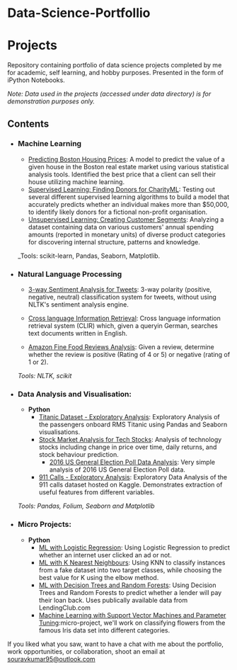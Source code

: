 # Data-Science-Portfollio
# Projects



Repository containing portfolio of data science projects completed by me for academic, self learning, and hobby purposes. Presented in the form of iPython Notebooks.

_Note: Data used in the projects (accessed under data directory) is for demonstration purposes only._

## Contents

- ### Machine Learning

	- [Predicting Boston Housing Prices](https://github.com/Souravsing/Data-Science-Portfollio/blob/main/Machine%20Learning/boston_housing.ipynb): A model to predict the value of a given house in the Boston real estate market using various statistical analysis tools. Identified the best price that a client can sell their house utilizing machine learning.
	- [Supervised Learning: Finding Donors for CharityML](https://github.com/Souravsing/Data-Science-Portfollio/blob/main/Machine%20Learning/finding_donors.ipynb): Testing out several different supervised learning algorithms to build a model that accurately predicts whether an individual makes more than $50,000, to identify likely donors for a fictional non-profit organisation.
	- [Unsupervised Learning: Creating Customer Segments](https://github.com/Souravsing/Data-Science-Portfollio/blob/main/Machine%20Learning/customer_segments.ipynb): Analyzing a dataset containing data on various customers' annual spending amounts (reported in monetary units) of diverse product categories for discovering internal structure, patterns and knowledge.

	_Tools: scikit-learn, Pandas, Seaborn, Matplotlib.

- ### Natural Language Processing

     - [3-way Sentiment Analysis for Tweets](https://github.com/Souravsing/Data-Science-Portfollio/blob/main/Natural%20Language%20Processing/3-Way%20Sentiment%20Analysis%20for%20Tweets.ipynb): 3-way polarity (positive, negative, neutral) classification system for tweets, without using NLTK's sentiment analysis engine.

      
     - [Cross language Information Retrieval](https://github.com/Souravsing/Data-Science-Portfollio/blob/main/Natural%20Language%20Processing/Cross%20Language%20Information%20Retrieval.ipynb): Cross language information retrieval system (CLIR) which, given a queryin German, searches text documents written in English. 
        
     - [Amazon Fine Food Reviews Analysis](https://github.com/Souravsing/Data-Science-Portfollio/blob/main/Natural%20Language%20Processing/Amazon%20Fine%20Food%20Reviews%20Analysis.ipynb): Given a review, determine whether the review is positive (Rating of 4 or 5) or negative (rating of 1 or 2).
	
	_Tools: NLTK, scikit_

- ### Data Analysis and Visualisation:

     - __Python__
	      - [Titanic Dataset - Exploratory Analysis](https://github.com/Souravsing/Data-Science-Portfollio/blob/main/Data%20Analysis%20and%20Visualisation/Titanic%20Dataset%20-%20Exploratory%20Analysis.ipynb): Exploratory Analysis of the passengers onboard RMS Titanic using Pandas and Seaborn visualisations.
	     - [Stock Market Analysis for Tech Stocks](https://github.com/Souravsing/Data-Science-Portfollio/blob/main/Data%20Analysis%20and%20Visualisation/Stock%20Market%20Analysis%20for%20Tech%20Stocks.ipynb): Analysis of technology stocks including change in price over time, daily returns, and stock behaviour prediction.
           - [2016 US General Election Poll Data Analysis](https://github.com/Souravsing/Data-Science-Portfollio/blob/main/Data%20Analysis%20and%20Visualisation/2016%20General%20Election%20Poll%20Analysis.ipynb): Very simple analysis of 2016 US General Election Poll data.
	     - [911 Calls - Exploratory Analysis](https://github.com/Souravsing/Data-Science-Portfollio/blob/main/Data%20Analysis%20and%20Visualisation/911%20Calls%20-%20Exploratory%20Analysis.ipynb): Exploratory Data Analysis of the 911 calls dataset hosted on Kaggle. Demonstrates extraction of useful features from different variables.
		
	_Tools: Pandas, Folium, Seaborn and Matplotlib_



- ### Micro Projects: 

	- __Python__
		- [ML with Logistic Regression](https://github.com/Souravsing/Data-Science-Portfollio/blob/main/ML-Micro%20Project/Machine%20Learning%20with%20Logistic%20Regression.ipynb): Using Logistic Regression to predict whether an internet user clicked an ad or not.
		- [ML with K Nearest Neighbours](https://github.com/Souravsing/Data-Science-Portfollio/blob/main/ML-Micro%20Project/ML%20with%20K%20Nearest%20Neighbors.ipynb): Using KNN to classify instances from a fake dataset into two target classes, while choosing the best value for K using the elbow method.
		- [ML with Decision Trees and Random Forests](https://github.com/Souravsing/Data-Science-Portfollio/blob/main/ML-Micro%20Project/Machine%20Learning%20with%20Decision%20Trees%20and%20Random%20Forests.ipynb): Using Decision Trees and Random Forests to predict whether a lender will pay their loan back. Uses publically available data from LendingClub.com
		 - [Machine Learning with Support Vector Machines and Parameter Tuning](https://github.com/Souravsing/Data-Science-Portfollio/blob/main/ML-Micro%20Project/ML%20with%20Support%20Vector%20Machines.ipynb):micro-project, we'll work on classifying flowers from the famous Iris data set into different categories.

If you liked what you saw, want to have a chat with me about the portfolio, work opportunities, or collaboration, shoot an email at souravkumar95@outlook.com 
